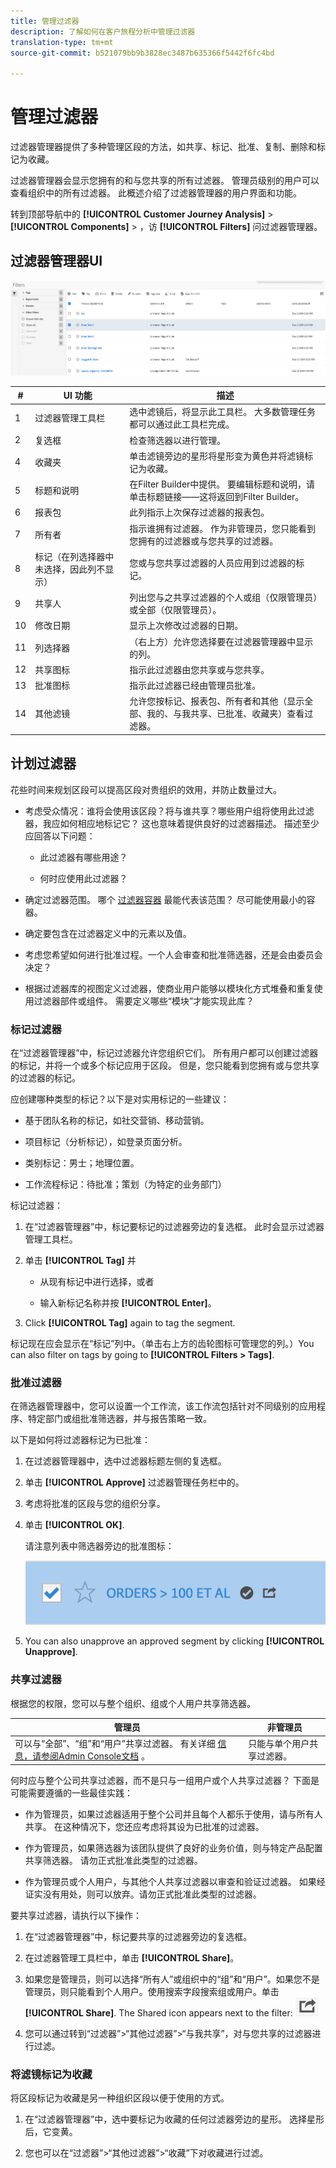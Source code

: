 ```yaml
---
title: 管理过滤器
description: 了解如何在客户旅程分析中管理过滤器
translation-type: tm+mt
source-git-commit: b521079bb9b3828ec3487b635366f5442f6fc4bd

---
```



# 管理过滤器

过滤器管理器提供了多种管理区段的方法，如共享、标记、批准、复制、删除和标记为收藏。

过滤器管理器会显示您拥有的和与您共享的所有过滤器。 管理员级别的用户可以查看组织中的所有过滤器。 此概述介绍了过滤器管理器的用户界面和功能。

转到顶部导航中的 **[!UICONTROL Customer Journey Analysis]** > **[!UICONTROL Components]** > ，访 **[!UICONTROL Filters]** 问过滤器管理器。

## 过滤器管理器UI

![](assets/filter-manager-ui.png)

| # | UI 功能 | 描述 |
|---|---|---|
| 1 | 过滤器管理工具栏 | 选中滤镜后，将显示此工具栏。 大多数管理任务都可以通过此工具栏完成。 |
| 2 | 复选框 | 检查筛选器以进行管理。 |
| 4 | 收藏夹 | 单击滤镜旁边的星形将星形变为黄色并将滤镜标记为收藏。 |
| 5 | 标题和说明 | 在Filter Builder中提供。 要编辑标题和说明，请单击标题链接——这将返回到Filter Builder。 |
| 6 | 报表包 | 此列指示上次保存过滤器的报表包。 |
| 7 | 所有者 | 指示谁拥有过滤器。 作为非管理员，您只能看到您拥有的过滤器或与您共享的过滤器。 |
| 8 | 标记（在列选择器中未选择，因此列不显示） | 您或与您共享过滤器的人员应用到过滤器的标记。 |
| 9 | 共享人 | 列出您与之共享过滤器的个人或组（仅限管理员）或全部（仅限管理员）。 |
| 10 | 修改日期 | 显示上次修改过滤器的日期。 |
| 11 | 列选择器 | （右上方）允许您选择要在过滤器管理器中显示的列。 |
| 12 | 共享图标 | 指示此过滤器由您共享或与您共享。 |
| 13 | 批准图标 | 指示此过滤器已经由管理员批准。 |
| 14 | 其他滤镜 | 允许您按标记、报表包、所有者和其他（显示全部、我的、与我共享、已批准、收藏夹）查看过滤器。 |

## 计划过滤器

花些时间来规划区段可以提高区段对贵组织的效用，并防止数量过大。

* 考虑受众情况：谁将会使用该区段？将与谁共享？哪些用户组将使用此过滤器，我应如何相应地标记它？ 这也意味着提供良好的过滤器描述。 描述至少应回答以下问题：

   * 此过滤器有哪些用途？

   * 何时应使用此过滤器？

* 确定过滤器范围。 哪个 [过滤器容器](/help/components/filters/filters-overview.md) 最能代表该范围？ 尽可能使用最小的容器。

* 确定要包含在过滤器定义中的元素以及值。

* 考虑您希望如何进行批准过程。一个人会审查和批准筛选器，还是会由委员会决定？

* 根据过滤器库的视图定义过滤器，使商业用户能够以模块化方式堆叠和重复使用过滤器部件或组件。 需要定义哪些“模块”才能实现此库？

### 标记过滤器

在“过滤器管理器”中，标记过滤器允许您组织它们。 所有用户都可以创建过滤器的标记，并将一个或多个标记应用于区段。 但是，您只能看到您拥有或与您共享的过滤器的标记。

应创建哪种类型的标记？以下是对实用标记的一些建议：

* 基于团队名称的标记，如社交营销、移动营销。

* 项目标记（分析标记），如登录页面分析。

* 类别标记：男士；地理位置。

* 工作流程标记：待批准；策划（为特定的业务部门）

标记过滤器：

1. 在“过滤器管理器”中，标记要标记的过滤器旁边的复选框。 此时会显示过滤器管理工具栏。

1. 单击 **[!UICONTROL Tag]** 并

   * 从现有标记中进行选择，或者

   * 输入新标记名称并按 **[!UICONTROL Enter]**。

1. Click **[!UICONTROL Tag]** again to tag the segment.

标记现在应会显示在“标记”列中。（单击右上方的齿轮图标可管理您的列。）You can also filter on tags by going to **[!UICONTROL Filters > Tags]**.

### 批准过滤器

在筛选器管理器中，您可以设置一个工作流，该工作流包括针对不同级别的应用程序、特定部门或组批准筛选器，并与报告策略一致。

以下是如何将过滤器标记为已批准：

1. 在过滤器管理器中，选中过滤器标题左侧的复选框。

1. 单击 **[!UICONTROL Approve]** 过滤器管理任务栏中的。

1. 考虑将批准的区段与您的组织分享。

1. 单击 **[!UICONTROL OK]**.

   请注意列表中筛选器旁边的批准图标：

   ![](assets/seg_approved.png)

1. You can also unapprove an approved segment by clicking **[!UICONTROL Unapprove]**.

### 共享过滤器

根据您的权限，您可以与整个组织、组或个人用户共享筛选器。

| 管理员 | 非管理员 |
|---|---|
| 可以与“全部”、“组”和“用户”共享过滤器。 有关详细 [信息，请参阅Admin Console文档](https://helpx.adobe.com/enterprise/using/manage-products-and-profiles.html) 。 | 只能与单个用户共享过滤器。 |

何时应与整个公司共享过滤器，而不是只与一组用户或个人共享过滤器？ 下面是可能需要遵循的一些最佳实践：

* 作为管理员，如果过滤器适用于整个公司并且每个人都乐于使用，请与所有人共享。 在这种情况下，您还应考虑将其设为已批准的过滤器。

* 作为管理员，如果筛选器为该团队提供了良好的业务价值，则与特定产品配置共享筛选器。 请勿正式批准此类型的过滤器。

* 作为管理员或个人用户，与其他个人共享过滤器以审查和验证过滤器。 如果经证实没有用处，则可以放弃。请勿正式批准此类型的过滤器。

要共享过滤器，请执行以下操作：

1. 在“过滤器管理器”中，标记要共享的过滤器旁边的复选框。

1. 在过滤器管理工具栏中，单击 **[!UICONTROL Share]**。

1. 如果您是管理员，则可以选择“所有人”或组织中的“组”和“用户”。如果您不是管理员，则只能看到个人用户。使用搜索字段搜索组或用户。单击 **[!UICONTROL Share]**. The Shared icon appears next to the filter: ![](assets/share_icon.png)

1. 您可以通过转到“过滤器”>“其他过滤器”>“与我共享”，对与您共享的过滤器进行过滤。

### 将滤镜标记为收藏

将区段标记为收藏是另一种组织区段以便于使用的方式。

1. 在“过滤器管理器”中，选中要标记为收藏的任何过滤器旁边的星形。 选择星形后，它变黄。

1. 您也可以在“过滤器”>“其他过滤器”>“收藏”下对收藏进行过滤。

